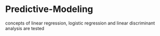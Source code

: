# Predictive-Modeling
concepts of linear regression, logistic regression and linear discriminant analysis are tested
